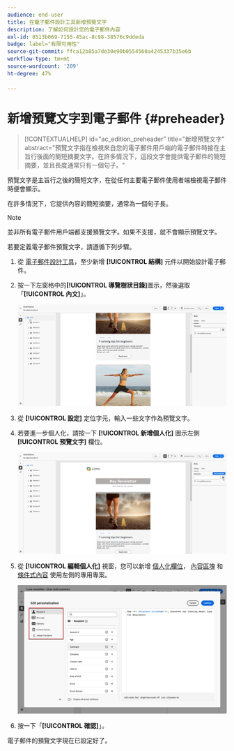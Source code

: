 ```yaml
---
audience: end-user
title: 在電子郵件設計工具新增預覽文字
description: 了解如何設計您的電子郵件內容
exl-id: 8513b069-7155-45ac-8c98-38576c9ddeda
badge: label="有限可用性"
source-git-commit: ffca12b85a7de30e90b0554560a4245337b35e6b
workflow-type: tm+mt
source-wordcount: '209'
ht-degree: 47%

---
```


# 新增預覽文字到電子郵件 {#preheader}

>[!CONTEXTUALHELP]
>id="ac_edition_preheader"
>title="新增預覽文字"
>abstract="預覽文字指在檢視來自您的電子郵件用戶端的電子郵件時接在主旨行後面的簡短摘要文字。在許多情況下，這段文字會提供電子郵件的簡短摘要，並且長度通常只有一個句子。"

預覽文字是主旨行之後的簡短文字，在從任何主要電子郵件使用者端檢視電子郵件時便會顯示。

在許多情況下，它提供內容的簡短摘要，通常為一個句子長。

>[!NOTE]
>
>並非所有電子郵件用戶端都支援預覽文字。如果不支援，就不會顯示預覽文字。

若要定義電子郵件預覽文字，請遵循下列步驟。

1. 從 [電子郵件設計工具](create-email-content.md)，至少新增 **[!UICONTROL 結構]** 元件以開始設計電子郵件。

1. 按一下左窗格中的&#x200B;**[!UICONTROL 導覽樹狀目錄]**&#x200B;圖示，然後選取「**[!UICONTROL 內文]**」。

   ![](assets/preheader_body.png)

1. 從 **[!UICONTROL 設定]** 定位字元，輸入一些文字作為預覽文字。

1. 若要進一步個人化，請按一下 **[!UICONTROL 新增個人化]** 圖示左側 **[!UICONTROL 預覽文字]** 欄位。

   ![](assets/preheader_body_settings.png)

1. 從 **[!UICONTROL 編輯個人化]** 視窗，您可以新增 [個人化欄位](../personalization/personalize.md)， [內容區塊](../personalization/content-blocks.md) 和 [條件式內容](../personalization/conditions.md) 使用左側的專用專案。

   ![](assets/preheader_body_personalization.png)

1. 按一下「**[!UICONTROL 確認]**」。

電子郵件的預覽文字現在已設定好了。
